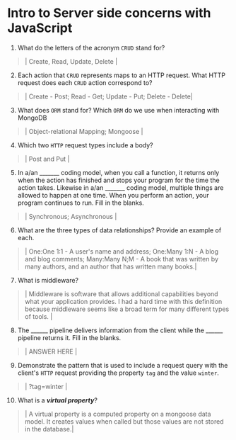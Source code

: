 # Intro to Server side concerns with JavaScript
01. What do the letters of the acronym `CRUD` stand for?

  > | Create, Read, Update, Delete |

02. Each action that `CRUD` represents maps to an HTTP request. What HTTP request does each `CRUD` action correspond to?

  > | Create - Post; Read - Get; Update - Put; Delete - Delete|

03. What does `ORM` stand for? Which `ORM` do we use when interacting with MongoDB

  > | Object-relational Mapping; Mongoose |

04. Which two `HTTP` request types include a body?

  > | Post and Put |

05. In a/an _______ coding model, when you call a function, it returns only when the action has finished and stops your program for the time the action takes. Likewise in a/an _______ coding model, multiple things are allowed to happen at one time. When you perform an action, your program continues to run.  Fill in the blanks.

  > | Synchronous; Asynchronous |

06. What are the three types of data relationships? Provide an example of each.

  > | One:One 1:1 - A user's name and address; One:Many 1:N - A blog and blog comments; Many:Many N;M - A book that was written by many authors, and an author that has written many books.|

07. What is middleware?

  > | Middleware is software that allows additional capabilities beyond what your application provides. I had a hard time with this definition because middleware seems like a broad term for many different types of tools. |

08. The ______ pipeline delivers information from the client while the ______ pipeline returns it. Fill in the blanks. 

  > | ANSWER HERE |

09. Demonstrate the pattern that is used to include a request query with the client's `HTTP` request providing the property `tag` and the value `winter`.

  > | ?tag=winter |

10. What is a ***virtual property***?

  > | A virtual property is a computed property on a mongoose data model. It creates values when called but those values are not stored in the database.|

